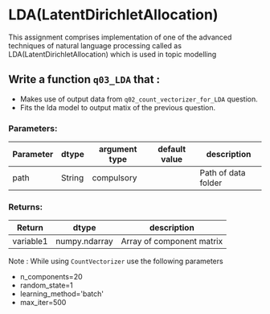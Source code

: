 # LDA(LatentDirichletAllocation)

This assignment comprises implementation of one of the advanced techniques of
natural language processing called as LDA(LatentDirichletAllocation)
which is used in topic modelling


## Write a function `q03_LDA` that :
- Makes use of output data from `q02_count_vectorizer_for_LDA` question.
- Fits the lda model to output matix of the previous question.




### Parameters:

| Parameter | dtype | argument type | default value | description |
| --- | --- | --- | --- | --- | 
| path | String | compulsory |  | Path of data folder |




### Returns:

| Return | dtype | description |
| --- | --- | --- | 
| variable1 | numpy.ndarray | Array of component matrix |

Note : While using `CountVectorizer` use the following parameters
- n_components=20
- random_state=1
- learning_method='batch'
- max_iter=500

